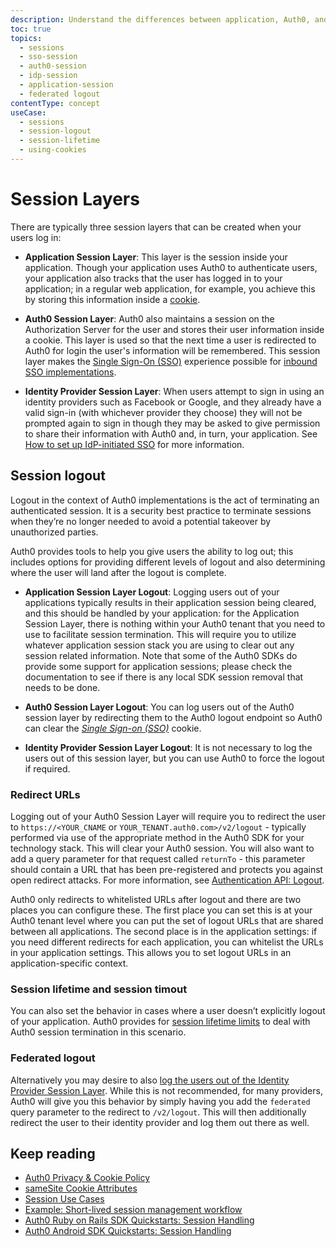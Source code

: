 ```yaml
---
description: Understand the differences between application, Auth0, and identity provider sessions and how logout works in the different sessions. 
toc: true
topics:
  - sessions
  - sso-session
  - auth0-session
  - idp-session
  - application-session
  - federated logout
contentType: concept
useCase:
  - sessions
  - session-logout
  - session-lifetime
  - using-cookies
---
```


# Session Layers

There are typically three session layers that can be created when your users log in: 

* **Application Session Layer**: This layer is the session inside your application. Though your application uses Auth0 to authenticate users, your application also tracks that the user has logged in to your application; in a regular web application, for example, you achieve this by storing this information inside a [cookie](/sessions/concepts/cookies). 

* **Auth0 Session Layer**: Auth0 also maintains a session on the Authorization Server for the user and stores their user information inside a cookie. This layer is used so that the next time a user is redirected to Auth0 for login the user's information will be remembered. This session layer makes the [Single Sign-On (SSO)](/sso) experience possible for [inbound SSO implementations](/sso/current/inbound).

* **Identity Provider Session Layer**: When users attempt to sign in using an identity providers such as Facebook or Google, and they already have a valid sign-in (with whichever provider they choose) they will not be prompted again to sign in though they may be asked to give permission to share their information with Auth0 and, in turn, your application. See [How to set up IdP-initiated SSO](/protocols/saml/idp-initiated-sso#how-to-set-up-idp-initiated-sso) for more information. 

## Session logout

<div class="video-wrapper" data-video="7l22iltru6"></div>

Logout in the context of Auth0 implementations is the act of terminating an authenticated session. It is a security best practice to terminate sessions when they’re no longer needed to avoid a potential takeover by unauthorized parties. 

Auth0 provides tools to help you give users the ability to log out; this includes options for providing different levels of logout and also determining where the user will land after the logout is complete.

* **Application Session Layer Logout**: Logging users out of your applications typically results in their application session being cleared, and this should be handled by your application: for the Application Session Layer, there is nothing within your Auth0 tenant that you need to use to facilitate session termination. This will require you to utilize whatever application session stack you are using to clear out any session related information. Note that some of the Auth0 SDKs do provide some support for application sessions; please check the documentation to see if there is any local SDK session removal that needs to be done.

* **Auth0 Session Layer Logout**: You can log users out of the Auth0 session layer by redirecting them to the Auth0 logout endpoint so Auth0 can clear the <dfn data-key="single-sign-on">[Single Sign-on (SSO)](/sso)</dfn> cookie.

* **Identity Provider Session Layer Logout**: It is not necessary to log the users out of this session layer, but you can use Auth0 to force the logout if required. 

### Redirect URLs

Logging out of your Auth0 Session Layer will require you to redirect the user to `https://<YOUR_CNAME` or `YOUR_TENANT.auth0.com>/v2/logout` - typically performed via use of the appropriate method in the Auth0 SDK for your technology stack. This will clear your Auth0 session. You will also want to add a query parameter for that request called `returnTo` - this parameter should contain a URL that has been pre-registered and protects you against open redirect attacks. For more information, see [Authentication API: Logout](/api/authentication?javascript#logout).

Auth0 only redirects to whitelisted URLs after logout and there are two places you can configure these. The first place you can set this is at your Auth0 tenant level where you can put the set of logout URLs that are shared between all applications. The second place is in the application settings: if you need different redirects for each application, you can whitelist the URLs in your application settings. This allows you to set logout URLs in an application-specific context. 

### Session lifetime and session timout

You can also set the behavior in cases where a user doesn’t explicitly logout of your application. Auth0 provides for [session lifetime limits](/sessions/concepts/session-lifetime) to deal with Auth0 session termination in this scenario. 

### Federated logout

Alternatively you may desire to also [log the users out of the Identity Provider Session Layer](/logout/guides/logout-idps). While this is not recommended, for many providers, Auth0 will give you this behavior by simply having you add the `federated` query parameter to the redirect to `/v2/logout`. This will then additionally redirect the user to their identity provider and log them out there as well.  

## Keep reading

* [Auth0 Privacy & Cookie Policy](https://auth0.com/privacy)
* [sameSite Cookie Attributes](/sessions/concepts/cookie-attributes)
* [Session Use Cases](/sessions/references/sample-use-cases-sessions)
* [Example: Short-lived session management workflow](/sessions/references/example-short-lived-session-mgmt)
* [Auth0 Ruby on Rails SDK Quickstarts: Session Handling](/quickstart/webapp/rails/02-session-handling)
* [Auth0 Android SDK Quickstarts: Session Handling](/quickstart/native/android/03-session-handling)
